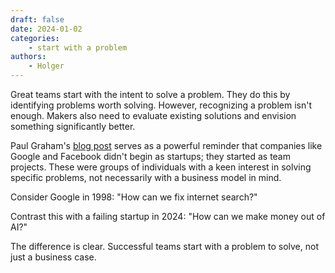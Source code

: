 ```yaml
---
draft: false
date: 2024-01-02
categories:
    - start with a problem
authors:
    - Holger
---
```


Great teams start with the intent to solve a problem. They do this by identifying problems worth solving. However, recognizing a problem isn't enough. Makers also need to evaluate existing solutions and envision something significantly better.

Paul Graham's [blog post](https://www.paulgraham.com/google.html) serves as a powerful reminder that companies like Google and Facebook didn't begin as startups; they started as team projects. These were groups of individuals with a keen interest in solving specific problems, not necessarily with a business model in mind.

Consider Google in 1998: "How can we fix internet search?"

Contrast this with a failing startup in 2024: "How can we make money out of AI?"

The difference is clear. Successful teams start with a problem to solve, not just a business case.
